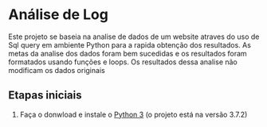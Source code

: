 # Análise de Log
Este projeto se baseia na analise de dados de um website atraves do uso de Sql query em ambiente Python para a rapida obtenção dos resultados. As metas da analise dos dados foram bem sucedidas e os resultados foram formatados usando funções e loops. Os resultados dessa analise não modificam os dados originais

## Etapas iniciais

1. Faça o donwload e instale o <a href="https://www.python.org/downloads/">Python 3</a> (o projeto está na versão 3.7.2)
